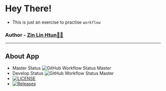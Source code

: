 # Hey There!
- This is just an exercise to practise `workflow`

### Author - [Zin Lin Htun👨🏻](https://github.com/zin-lin)

<hr/>

## About App

- Master Status  ![GitHub Workflow Status Master](https://img.shields.io/github/actions/workflow/status/zin-lin/TheWorld/main.yml)
- Develop Status  ![GitHub Workflow Status Master](https://img.shields.io/github/actions/workflow/status/zin-lin/TheWorld/main.yml)
- [![LICENSE](https://img.shields.io/github/license/zin-lin/TheWorld.svg?style=flat-square)](https://github.com/zin-lin/TheWorld/blob/main/LICENCE)
- [![Releases](https://img.shields.io/github/release/zin-lin/TheWorld/all.svg?style=flat-square)](https://github.com/zin-lin/TheWorld/releases)